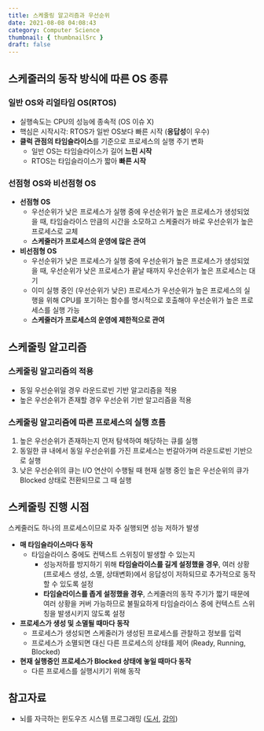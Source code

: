 ```yaml
---
title: 스케줄링 알고리즘과 우선순위
date: 2021-08-08 04:08:43
category: Computer Science
thumbnail: { thumbnailSrc }
draft: false
---
```


## 스케줄러의 동작 방식에 따른 OS 종류

### 일반 OS와 리얼타임 OS(RTOS)

- 실행속도는 CPU의 성능에 종속적 (OS 이슈 X)
- 핵심은 시작시각: RTOS가 일반 OS보다 빠른 시작 (**응답성**이 우수)
- **클럭 관점의 타임슬라이스**를 기준으로 프로세스의 실행 주기 변화
    - 일반 OS는 타임슬라이스가 길어 **느린 시작**
    - RTOS는 타임슬라이스가 짧아 **빠른 시작**

### 선점형 OS와 비선점형 OS

- **선점형 OS**
    - 우선순위가 낮은 프로세스가 실행 중에 우선순위가 높은 프로세스가 생성되었을 때, 타임슬라이스 만큼의 시간을 소모하고 스케줄러가 바로 우선순위가 높은 프로세스로 교체
    - **스케줄러가 프로세스의 운영에 많은 관여**
- **비선점형 OS**
    - 우선순위가 낮은 프로세스가 실행 중에 우선순위가 높은 프로세스가 생성되었을 때, 우선순위가 낮은 프로세스가 끝날 때까지 우선순위가 높은 프로세스는 대기
    - 이미 실행 중인 (우선순위가 낮은) 프로세스가 우선순위가 높은 프로세스의 실행을 위해 CPU를 포기하는 함수를 명시적으로 호출해야 우선순위가 높은 프로세스를 실행 가능
    - **스케줄러가 프로세스의 운영에 제한적으로 관여**

## 스케줄링 알고리즘

### 스케줄링 알고리즘의 적용

- 동일 우선순위일 경우 라운드로빈 기반 알고리즘을 적용
- 높은 우선순위가 존재할 경우 우선순위 기반 알고리즘을 적용

### 스케줄링 알고리즘에 따른 프로세스의 실행 흐름

1. 높은 우선순위가 존재하는지 먼저 탐색하여 해당하는 큐를 실행
2. 동일한 큐 내에서 동일 우선순위를 가진 프로세스는 번갈아가며 라운드로빈 기반으로 실행
3. 낮은 우선순위의 큐는 I/O 연산이 수행될 때 현재 실행 중인 높은 우선순위의 큐가 Blocked 상태로 전환되므로 그 때 실행

## 스케줄링 진행 시점

스케줄러도 하나의 프로세스이므로 자주 실행되면 성능 저하가 발생

- **매 타임슬라이스마다 동작**
    - 타임슬라이스 중에도 컨텍스트 스위칭이 발생할 수 있는지
        - 성능저하를 방지하기 위해 **타임슬라이스를 길게 설정했을 경우**, 여러 상황(프로세스 생성, 소멸, 상태변화)에서 응답성이 저하되므로 추가적으로 동작할 수 있도록 설정
        - **타임슬라이스를 좁게 설정했을 경우**, 스케줄러의 동작 주기가 짧기 때문에 여러 상황을 커버 가능하므로 불필요하게 타임슬라이스 중에 컨텍스트 스위칭을 발생시키지 않도록 설정
- **프로세스가 생성 및 소멸될 때마다 동작**  
    - 프로세스가 생성되면 스케줄러가 생성된 프로세스를 관찰하고 정보를 입력
    - 프로세스가 소멸되면 대신 다른 프로세스의 상태를 제어 (Ready, Running, Blocked)
- **현재 실행중인 프로세스가 Blocked 상태에 놓일 때마다 동작**  
    - 다른 프로세스를 실행시키기 위해 동작

## 참고자료

- 뇌를 자극하는 윈도우즈 시스템 프로그래밍 ([도서](http://www.kyobobook.co.kr/product/detailViewKor.laf?ejkGb=KOR&mallGb=KOR&barcode=9788979144611&orderClick=LEa&Kc=), [강의](https://www.inflearn.com/course/%EC%8B%9C%EC%8A%A4%ED%85%9C-%ED%94%84%EB%A1%9C%EA%B7%B8%EB%9E%98%EB%B0%8D))